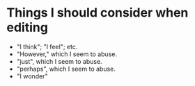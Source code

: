 Things I should consider when editing
=====================================

* "I think"; "I feel"; etc.
* "However," which I seem to abuse.
* "just", which I seem to abuse.
* "perhaps", which I seem to abuse.
* "I wonder"
